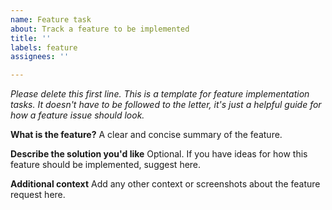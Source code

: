 ```yaml
---
name: Feature task
about: Track a feature to be implemented
title: ''
labels: feature
assignees: ''

---
```


*Please delete this first line. This is a template for feature implementation tasks. It doesn't have to be followed to the letter, it's just a helpful guide for how a feature issue should look.*

**What is the feature?**
A clear and concise summary of the feature.

**Describe the solution you'd like**
Optional. If you have ideas for how this feature should be implemented, suggest here.

**Additional context**
Add any other context or screenshots about the feature request here.
